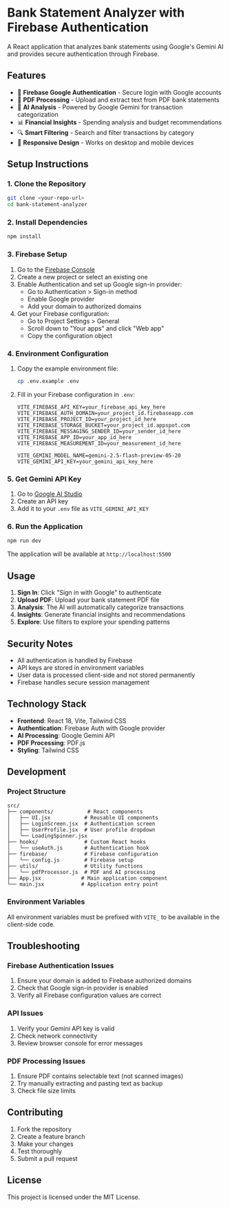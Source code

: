 # Bank Statement Analyzer with Firebase Authentication

A React application that analyzes bank statements using Google's Gemini AI and provides secure authentication through Firebase.

## Features

- 🔐 **Firebase Google Authentication** - Secure login with Google accounts
- 📄 **PDF Processing** - Upload and extract text from PDF bank statements
- 🤖 **AI Analysis** - Powered by Google Gemini for transaction categorization
- 📊 **Financial Insights** - Spending analysis and budget recommendations
- 🔍 **Smart Filtering** - Search and filter transactions by category
- 📱 **Responsive Design** - Works on desktop and mobile devices

## Setup Instructions

### 1. Clone the Repository

```bash
git clone <your-repo-url>
cd bank-statement-analyzer
```

### 2. Install Dependencies

```bash
npm install
```

### 3. Firebase Setup

1. Go to the [Firebase Console](https://console.firebase.google.com/)
2. Create a new project or select an existing one
3. Enable Authentication and set up Google sign-in provider:
   - Go to Authentication > Sign-in method
   - Enable Google provider
   - Add your domain to authorized domains
4. Get your Firebase configuration:
   - Go to Project Settings > General
   - Scroll down to "Your apps" and click "Web app"
   - Copy the configuration object

### 4. Environment Configuration

1. Copy the example environment file:

   ```bash
   cp .env.example .env
   ```

2. Fill in your Firebase configuration in `.env`:

   ```env
   VITE_FIREBASE_API_KEY=your_firebase_api_key_here
   VITE_FIREBASE_AUTH_DOMAIN=your_project_id.firebaseapp.com
   VITE_FIREBASE_PROJECT_ID=your_project_id_here
   VITE_FIREBASE_STORAGE_BUCKET=your_project_id.appspot.com
   VITE_FIREBASE_MESSAGING_SENDER_ID=your_sender_id_here
   VITE_FIREBASE_APP_ID=your_app_id_here
   VITE_FIREBASE_MEASUREMENT_ID=your_measurement_id_here

   VITE_GEMINI_MODEL_NAME=gemini-2.5-flash-preview-05-20
   VITE_GEMINI_API_KEY=your_gemini_api_key_here
   ```

### 5. Get Gemini API Key

1. Go to [Google AI Studio](https://aistudio.google.com/)
2. Create an API key
3. Add it to your `.env` file as `VITE_GEMINI_API_KEY`

### 6. Run the Application

```bash
npm run dev
```

The application will be available at `http://localhost:5500`

## Usage

1. **Sign In**: Click "Sign in with Google" to authenticate
2. **Upload PDF**: Upload your bank statement PDF file
3. **Analysis**: The AI will automatically categorize transactions
4. **Insights**: Generate financial insights and recommendations
5. **Explore**: Use filters to explore your spending patterns

## Security Notes

- All authentication is handled by Firebase
- API keys are stored in environment variables
- User data is processed client-side and not stored permanently
- Firebase handles secure session management

## Technology Stack

- **Frontend**: React 18, Vite, Tailwind CSS
- **Authentication**: Firebase Auth with Google provider
- **AI Processing**: Google Gemini API
- **PDF Processing**: PDF.js
- **Styling**: Tailwind CSS

## Development

### Project Structure

```
src/
├── components/           # React components
│   ├── UI.jsx           # Reusable UI components
│   ├── LoginScreen.jsx  # Authentication screen
│   ├── UserProfile.jsx  # User profile dropdown
│   └── LoadingSpinner.jsx
├── hooks/               # Custom React hooks
│   └── useAuth.js       # Authentication hook
├── firebase/            # Firebase configuration
│   └── config.js        # Firebase setup
├── utils/               # Utility functions
│   └── pdfProcessor.js  # PDF and AI processing
├── App.jsx             # Main application component
└── main.jsx            # Application entry point
```

### Environment Variables

All environment variables must be prefixed with `VITE_` to be available in the client-side code.

## Troubleshooting

### Firebase Authentication Issues

1. Ensure your domain is added to Firebase authorized domains
2. Check that Google sign-in provider is enabled
3. Verify all Firebase configuration values are correct

### API Issues

1. Verify your Gemini API key is valid
2. Check network connectivity
3. Review browser console for error messages

### PDF Processing Issues

1. Ensure PDF contains selectable text (not scanned images)
2. Try manually extracting and pasting text as backup
3. Check file size limits

## Contributing

1. Fork the repository
2. Create a feature branch
3. Make your changes
4. Test thoroughly
5. Submit a pull request

## License

This project is licensed under the MIT License.
